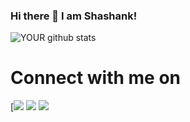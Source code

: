 ### Hi there 👋  I am Shashank!

<!--
**shashanka2a/shashanka2a** is a ✨ _special_ ✨ repository because its `README.md` (this file) appears on your GitHub profile.

I am a final year Computer Science student,who is passionate about stuff like Automation and Web Development.I admire technology and believe that it makes our lives much easier. I like to face challenges and enjoy the process of solving them, where the real learning happens.

*"A problem can be a catalyst for a solution, and many innovations are born of challenges".*

- 🔭 I’m currently working, learning and growing my skillset in Web Development and Competitive Programming.
- 🌱 I’m currently learning JavaScript and its frameworks.
- 👯 I’m looking to collaborate on Django Projects
- 🤔 I’m looking for new project ideas which are intersting.
- 📫 How to reach me: jagannathamshashank@gmail.com
-->
![YOUR github stats](https://github-readme-stats.vercel.app/api?username=shashanka2a)

# Connect with me on

[[<img src="https://img.shields.io/badge/linkedin-%230077B5.svg?&style=for-the-badge&logo=linkedin&logoColor=white" />](https://www.linkedin.com/in/shashank-jagannatham-a8308815b/) [<img src = "https://img.shields.io/badge/instagram-%23E4405F.svg?&style=for-the-badge&logo=instagram&logoColor=white">](https://www.instagram.com/shashank.a2a) [<img src = "https://qph.fs.quoracdn.net/main-qimg-28ee72777f7c8459de66e92cf357f2bf&logo=quora&logoColor=white">](https://www.quora.com/profile/Shashank-Jagannatham)
